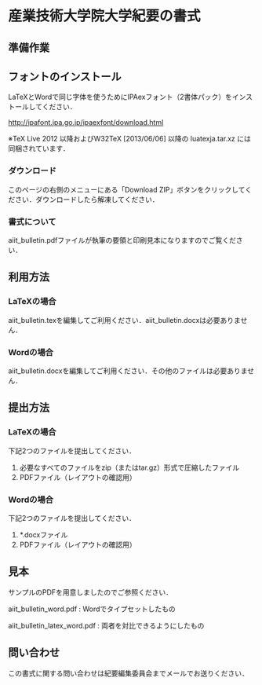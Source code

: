 # 産業技術大学院大学紀要の書式

## 準備作業

## フォントのインストール

LaTeXとWordで同じ字体を使うためにIPAexフォント（2書体パック）をインストールしてください．

http://ipafont.ipa.go.jp/ipaexfont/download.html

※TeX Live 2012 以降およびW32TeX [2013/06/06] 以降の luatexja.tar.xz には同梱されています．

### ダウンロード

このページの右側のメニューにある「Download ZIP」ボタンをクリックしてください．ダウンロードしたら解凍してください．

### 書式について

aiit_bulletin.pdfファイルが執筆の要領と印刷見本になりますのでご覧ください．

## 利用方法
### LaTeXの場合

aiit_bulletin.texを編集してご利用ください．aiit_bulletin.docxは必要ありません．

### Wordの場合

aiit_bulletin.docxを編集してご利用ください．その他のファイルは必要ありません．

## 提出方法

### LaTeXの場合

下記2つのファイルを提出してください．

1. 必要なすべてのファイルをzip（またはtar.gz）形式で圧縮したファイル
2. PDFファイル（レイアウトの確認用）

### Wordの場合

下記2つのファイルを提出してください．

1. *.docxファイル
2. PDFファイル（レイアウトの確認用）

## 見本

サンプルのPDFを用意しましたのでご参照ください．

aiit_bulletin_word.pdf
: Wordでタイプセットしたもの

aiit_bulletin_latex_word.pdf
: 両者を対比できるようにしたもの

## 問い合わせ

この書式に関する問い合わせは紀要編集委員会までメールでお送りください．
